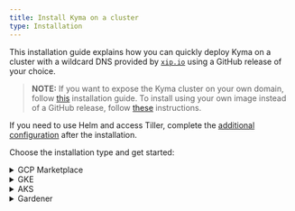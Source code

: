 ```yaml
---
title: Install Kyma on a cluster
type: Installation
---
```


This installation guide explains how you can quickly deploy Kyma on a cluster with a wildcard DNS provided by [`xip.io`](http://xip.io) using a GitHub release of your choice.

>**NOTE:** If you want to expose the Kyma cluster on your own domain, follow [this](#installation-use-your-own-domain) installation guide. To install using your own image instead of a GitHub release, follow [these](#installation-use-your-own-kyma-installer-image) instructions.

If you need to use Helm and access Tiller, complete the [additional configuration](#installation-use-helm) after the installation.

Choose the installation type and get started:

<div tabs name="provider-installation">
  <details>
  <summary>
  GCP Marketplace
  </summary>

1. Access **project Kyma** on the [Google Cloud Platform (GCP) Marketplace](https://console.cloud.google.com/marketplace/details/sap-public/kyma?q=kyma%20project) and click **CONFIGURE**.

2. When the pop-up box appears, select the project in which you want to create a Kubernetes cluster and deploy Kyma.

3. To create a Kubernetes cluster for your Kyma installation, select a cluster zone from the drop-down menu and click **Create cluster**. Wait for a few minutes for the Kubernetes cluster to provision.

4. Adjust the basic settings of the Kyma deployment or use the default values:

  | Field   |      Default value     |
  |----------|-------------|
  | **Namespace** | `default` |
  | **App instance name** | `kyma-1` |
  | **Cluster Admin Service Account** | `Create a new service account` |

5. Accept the GCP Marketplace Terms of Service to continue.

6. Click **Deploy** to install Kyma.
>**NOTE:** The installation can take several minutes to complete.

7. After you click **Deploy**, you're redirected to the **Applications** page under **Kubernetes Engine** in the GCP Console where you can check the installation status. When you see a green checkmark next to the application name, Kyma is installed. Follow the instructions from the **Next steps** section in **INFO PANEL** to add the Kyma self-signed TLS certificate to the trusted certificates of your OS.

8. Access the cluster using the link and login details provided in the **Kyma info** section on the **Application details** page.

>**TIP:** Watch [this](https://www.youtube.com/watch?v=hxVhQqI1B5A) video for a walkthrough of the installation process.

  </details>
  <details>
  <summary>
  GKE
  </summary>

Install Kyma on a [Google Kubernetes Engine](https://cloud.google.com/kubernetes-engine/) (GKE) cluster.

## Prerequisites

- [Google Cloud Platform](https://console.cloud.google.com/) (GCP) project with Kubernetes Engine API enabled
- [kubectl](https://kubernetes.io/docs/tasks/tools/install-kubectl/) 1.14.6 or higher
- [gcloud](https://cloud.google.com/sdk/gcloud/)


>**NOTE:** Running Kyma on GKE requires three [`n1-standard-4` machines](https://cloud.google.com/compute/docs/machine-types). You create these machines when you complete the **Prepare the GKE cluster** step.

## Choose the release to install

1. Go to [this](https://github.com/kyma-project/kyma/releases/) page and choose the release you want to install.

2. Export the release version as an environment variable. Run:

    ```
    export KYMA_VERSION={KYMA_RELEASE_VERSION}
    ```

## Prepare the GKE cluster

1. Select a name for your cluster. Export the cluster name, the name of your GCP project, and the zone you want to deploy to as environment variables. Run:

    ```
    export CLUSTER_NAME={CLUSTER_NAME_YOU_WANT}
    export GCP_PROJECT={YOUR_GCP_PROJECT}
    export GCP_ZONE={GCP_ZONE_TO_DEPLOY_TO}
    ```

2. Create a cluster in the zone defined in the previous step. Run:

    ```
    gcloud container --project "$GCP_PROJECT" clusters \
    create "$CLUSTER_NAME" --zone "$GCP_ZONE" \
    --cluster-version "1.14" --machine-type "n1-standard-4" \
    --addons HorizontalPodAutoscaling,HttpLoadBalancing
    ```

3. Configure kubectl to use your new cluster. Run:

    ```
    gcloud container clusters get-credentials $CLUSTER_NAME --zone $GCP_ZONE --project $GCP_PROJECT
    ```

4. Add your account as the cluster administrator:

    ```
    kubectl create clusterrolebinding cluster-admin-binding --clusterrole=cluster-admin --user=$(gcloud config get-value account)
    ```

5. Install Tiller on your GKE cluster. Run:

    ```
    kubectl apply -f https://raw.githubusercontent.com/kyma-project/kyma/$KYMA_VERSION/installation/resources/tiller.yaml
    ```

## Install Kyma

1. Deploy Kyma. Run:

    ```
    kubectl apply -f https://github.com/kyma-project/kyma/releases/download/$KYMA_VERSION/kyma-installer-cluster.yaml
    ```

2. Check if the Pods of Tiller and the Kyma Installer are running:

    ```
    kubectl get pods --all-namespaces
    ```

3. To watch the installation progress, run:

    ```
    while true; do \
      kubectl -n default get installation/kyma-installation -o jsonpath="{'Status: '}{.status.state}{', description: '}{.status.description}"; echo; \
      sleep 5; \
    done
    ```

After the installation process is finished, the `Status: Installed, description: Kyma installed` message appears.

If you receive an error, fetch the Kyma Installer logs using this command:

  ```
  kubectl -n kyma-installer logs -l 'name=kyma-installer'
  ```

## Post-installation steps

### Add the xip.io self-signed certificate to your OS trusted certificates

After the installation, add the custom Kyma [`xip.io`](http://xip.io/) self-signed certificate to the trusted certificates of your OS. For MacOS, run:

  ```
  tmpfile=$(mktemp /tmp/temp-cert.XXXXXX) \
  && kubectl get configmap net-global-overrides -n kyma-installer -o jsonpath='{.data.global\.ingress\.tlsCrt}' | base64 --decode > $tmpfile \
  && sudo security add-trusted-cert -d -r trustRoot -k /Library/Keychains/System.keychain $tmpfile \
  && rm $tmpfile
  ```

### Access the cluster

1. To get the address of the cluster's Console, check the host of the Console's virtual service. The name of the host of this virtual service corresponds to the Console URL. To get the virtual service host, run:

    ```
    kubectl get virtualservice core-console -n kyma-system -o jsonpath='{ .spec.hosts[0] }'
    ```

2. Access your cluster under this address:

    ```
    https://{VIRTUAL_SERVICE_HOST}
    ```

3. To log in to your cluster's Console UI, use the default `admin` static user. Click **Login with Email** and sign in with the **admin@kyma.cx** email address. Use the password contained in the `admin-user` Secret located in the `kyma-system` Namespace. To get the password, run:

    ```
    kubectl get secret admin-user -n kyma-system -o jsonpath="{.data.password}" | base64 --decode
    ```

  </details>
  <details>
  <summary>
  AKS
  </summary>


Install Kyma on an [Azure Kubernetes Service](https://azure.microsoft.com/services/kubernetes-service/) (AKS) cluster.

## Prerequisites

- [Microsoft Azure](https://azure.microsoft.com) account
- [kubectl](https://kubernetes.io/docs/tasks/tools/install-kubectl/) 1.14.6 or higher
- [Azure CLI](https://docs.microsoft.com/en-us/cli/azure/install-azure-cli)


>**NOTE:** Running Kyma on AKS requires three [`Standard_D4_v3` machines](https://docs.microsoft.com/en-us/azure/virtual-machines/windows/sizes-general#dv3-series-1). You create these machines when you complete the **Prepare the AKS cluster** step.


>**CAUTION:** Due to a known Istio-related issue, Kubernetes jobs run endlessly on AKS deployments of Kyma. Read [this](/components/service-mesh/#troubleshooting-kubernetes-jobs-fail-on-aks) document to learn more.

## Choose the release to install

1. Go to [this](https://github.com/kyma-project/kyma/releases/) page and choose the release you want to install.

2. Export the release version as an environment variable. Run:

    ```
    export KYMA_VERSION={KYMA_RELEASE_VERSION}
    ```

## Prepare the AKS cluster

1. Select a name for your cluster. Set the cluster name, the resource group and region as environment variables. Run:

    ```
    export RS_GROUP={YOUR_RESOURCE_GROUP_NAME}
    export CLUSTER_NAME={YOUR_CLUSTER_NAME}
    export REGION={YOUR_REGION} #westeurope
    ```

2. Create a resource group that will contain all your resources:

    ```
    az group create --name $RS_GROUP --location $REGION
    ```

3. Create an AKS cluster. Run:

    ```
    az aks create \
      --resource-group $RS_GROUP \
      --name $CLUSTER_NAME \
      --node-vm-size "Standard_D4_v3" \
      --kubernetes-version 1.14.6 \
      --enable-addons "monitoring,http_application_routing" \
      --generate-ssh-keys
    ```

4. To configure kubectl to use your new cluster, run:

    ```
    az aks get-credentials --resource-group $RS_GROUP --name $CLUSTER_NAME
    ```

5. Install Tiller and add additional privileges to be able to access readiness probes endpoints on your AKS cluster.

    ```
    kubectl apply -f https://raw.githubusercontent.com/kyma-project/kyma/$KYMA_RELEASE_VERSION/installation/resources/tiller.yaml
    kubectl apply -f https://raw.githubusercontent.com/kyma-project/kyma/$KYMA_RELEASE_VERSION/installation/resources/azure-crb-for-healthz.yaml
    ```

6. Install custom installation overrides for AKS. Run:

    ```
    kubectl create namespace kyma-installer \
    && kubectl create configmap aks-overrides -n kyma-installer --from-literal=global.proxy.excludeIPRanges=10.0.0.1 \
    && kubectl label configmap aks-overrides -n kyma-installer installer=overrides component=istio
    ```

    >**TIP:** An example config map is available [here](./assets/aks-overrides.yaml).

## Install Kyma

1. Deploy Kyma. Run:

    ```
    kubectl apply -f https://github.com/kyma-project/kyma/releases/download/$KYMA_VERSION/kyma-installer-cluster.yaml
    ```

2. Check if the Pods of Tiller and the Kyma Installer are running:

    ```
    kubectl get pods --all-namespaces
    ```

3. To watch the installation progress, run:

    ```
    while true; do \
      kubectl -n default get installation/kyma-installation -o jsonpath="{'Status: '}{.status.state}{', description: '}{.status.description}"; echo; \
      sleep 5; \
    done
    ```

After the installation process is finished, the `Status: Installed, description: Kyma installed` message appears.

If you receive an error, fetch the Kyma Installer logs using this command:

  ```
  kubectl -n kyma-installer logs -l 'name=kyma-installer'
  ```

## Post-installation steps

### Add the xip.io self-signed certificate to your OS trusted certificates

After the installation, add the custom Kyma [`xip.io`](http://xip.io/) self-signed certificate to the trusted certificates of your OS.
For MacOS, run:

  ```
  tmpfile=$(mktemp /tmp/temp-cert.XXXXXX) \
  && kubectl get configmap net-global-overrides -n kyma-installer -o jsonpath='{.data.global\.ingress\.tlsCrt}' | base64 --decode > $tmpfile \
  && sudo security add-trusted-cert -d -r trustRoot -k /Library/Keychains/System.keychain $tmpfile \
  && rm $tmpfile
  ```

### Access the cluster

1. To get the address of the cluster's Console, check the host of the Console's virtual service. The name of the host of this virtual service corresponds to the Console URL. To get the virtual service host, run:

    ```
    kubectl get virtualservice core-console -n kyma-system -o jsonpath='{ .spec.hosts[0] }'
    ```

2. Access your cluster under this address:

    ```
    https://{VIRTUAL_SERVICE_HOST}
    ```

3. To log in to your cluster's Console UI, use the default `admin` static user. Click **Login with Email** and sign in with the **admin@kyma.cx** email address. Use the password contained in the `admin-user` Secret located in the `kyma-system` Namespace. To get the password, run:

    ```
    kubectl get secret admin-user -n kyma-system -o jsonpath="{.data.password}" | base64 --decode
    ```


  </details>
  <details>
  <summary>
  Gardener
  </summary>

Install Kyma on a Kubernetes cluster deployed through [Gardener](https://gardener.cloud/).

## Prerequisites

  - [Gardener](https://gardener.cloud/) seed cluster
  - [Google Cloud Platform](https://console.cloud.google.com/) (GCP) project with Kubernetes Engine API enabled or a [Microsoft Azure](https://azure.microsoft.com) account
  - [kubectl](https://kubernetes.io/docs/tasks/tools/install-kubectl/) 1.14.6 or higher

## Choose the release to install

1. Go to [this](https://github.com/kyma-project/kyma/releases/) page and choose the release you want to install.

2. Export the release version as an environment variable. Run:

    ```
    export KYMA_VERSION={KYMA_RELEASE_VERSION}
    ```

## Provision a Kubernetes cluster through Gardener

1. Go to the **Secrets** tab of the Gardener UI and add Secrets to enable provisioning clusters on different architectures. To learn about the requirements for each environment, click the question mark buttons.  

2. Provision a cluster form the **Clusters** tab. Choose the infrastructure in which you want to provision your cluster and apply these settings:

  | Tab  |  Setting |  Required value |
  |---|---|---|
  | Infrastructure |  Kubernetes | `1.14.6`  |
  | Worker  |  Machine type | `n1-standard-4` (GCP) `Standard_D4_v3` (Azure) |
  | Worker  | Autoscaler min.  | `3` |

3. After you provision the cluster, download the kubeconfig file available under the **Show Cluster Access** option in the **Actions** column.

4. Export the downloaded kubeconfig as an environment variable to connect to the cluster you provisioned. Run:

    ```
    export KUBECONFIG={PATH_TO_KUBECONFIG_FILE}
    ```

5. Install Tiller on the cluster you provisioned. Run:

    ```
    kubectl apply -f https://raw.githubusercontent.com/kyma-project/kyma/$KYMA_VERSION/installation/resources/tiller.yaml
    ```
    >**NOTE:** On an Azure cluster, make sure to run all commands from steps 5 and 6 of [this](#installation-install-kyma-on-a-cluster--provider-installation--aks--prepare-the-aks-cluster) section.

6. Install Kyma using the respective installation instructions for [GCP](#installation-install-kyma-on-a-cluster--provider-installation--gke--install-kyma) or [Azure](#installation-install-kyma-on-a-cluster--provider-installation--aks--install-kyma).

  </details>
</div>
